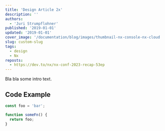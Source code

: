 ```yaml
---
title: 'Design Article 2x'
description: ''
authors:
  - 'Juri Strumpflohner'
published: '2019-01-01'
updated: '2019-01-01'
cover_image: '/documentation/blog/images/thumbnail-nx-console-nx-cloud.png'
slug: custom-slug
tags:
  - design
  - Nx
reposts:
  - https://dev.to/nx/nx-conf-2023-recap-53ep
---
```


Bla bla some intro text.

## Code Example

```ts
const foo = 'bar';

function someFn() {
  return foo;
}
```
